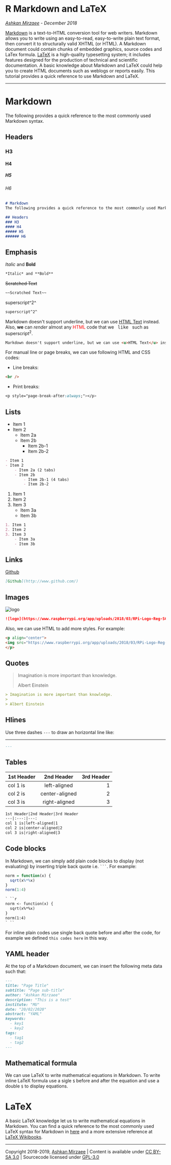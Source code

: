 
# R Markdown and LaTeX
*[Ashkan Mirzaee](https://ashki23.github.io/index.html) - December 2018*

[Markdown](https://daringfireball.net/projects/markdown/) is a text-to-HTML conversion tool for web writers. Markdown allows you to write using an easy-to-read, easy-to-write plain text format, then convert it to structurally valid XHTML (or HTML). A Markdown document could contain chunks of embedded graphics, source codes and LaTex formula. [LaTeX](https://www.latex-project.org//) is a high-quality typesetting system; it includes features designed for the production of technical and scientific documentation. A basic knowledge about Markdown and LaTeX could help you to create HTML documents such as weblogs or reports easily. This tutorial provides a quick reference to use Markdown and LaTeX.

---

# Markdown
The following provides a quick reference to the most commonly used Markdown syntax.

## Headers
### H3
#### H4
##### H5
###### H6

```markdown
# Markdown
The following provides a quick reference to the most commonly used Markdown syntax.

## Headers
### H3
#### H4
##### H5
###### H6
```

## Emphasis
*Italic* and **Bold**

```markdown
*Italic* and **Bold**
```

~~Scratched Text~~

```markdown
~~Scratched Text~~
```

superscript^2^

```markdown
superscript^2^
```

Markdown doesn't support underline, but we can use <u>HTML Text</u> instead. Also, <b>we</b> can <i>render</i> almost any <span style="color:red;">HTML</span> code that we &nbsp; <kbd>like</kbd>  &nbsp; such as superscript<sup>2</sup>.

```html
Markdown doesn't support underline, but we can use <u>HTML Text</u> instead. Also, <b>we</b> can <i>render</i> almost any <span style="color:red;">HTML</span> code that we &nbsp; <kbd>like</kbd> &nbsp; such as superscript<sup>2</sup>.
```

For manual line or page breaks, we can use following HTML and CSS codes:

- Line breaks:

```html
<br />
```

- Print breaks:

```css
<p style="page-break-after:always;"></p>
```

## Lists
- Item 1
- Item 2
    - Item 2a
    - Item 2b
        - Item 2b-1
        - Item 2b-2

```markdown
- Item 1
- Item 2
    - Item 2a (2 tabs)
    - Item 2b
        - Item 2b-1 (4 tabs)
        - Item 2b-2
```

1. Item 1
2. Item 2
3. Item 3
    - Item 3a
    - Item 3b

```markdown
1. Item 1
2. Item 2
3. Item 3
    - Item 3a
    - Item 3b
```

## Links
[Github](http://www.github.com/)

```markdown
[Github](http://www.github.com/)
```

## Images
![logo](https://www.raspberrypi.org/app/uploads/2018/03/RPi-Logo-Reg-SCREEN-199x250.png "Raspberry pi")

```markdown
![logo](https://www.raspberrypi.org/app/uploads/2018/03/RPi-Logo-Reg-SCREEN-199x250.png "Raspberry pi")
```

Also, we can use HTML to add more styles. For example:

```html
<p align="center">
<img src="https://www.raspberrypi.org/app/uploads/2018/03/RPi-Logo-Reg-SCREEN-199x250.png" alt="Raspberry pi" style="width:20%; border:0;">
</p>
```

## Quotes
> Imagination is more important than knowledge.
>
> Albert Einstein

```markdown
> Imagination is more important than knowledge.
>
> Albert Einstein
```

## Hlines
Use three dashes `---` to draw an horizontal line like:

---

```markdown
---
```

## Tables
1st Header|2nd Header|3rd Header
:---|:---:|---: 
col 1 is|left-aligned|1
col 2 is|center-aligned|2
col 3 is|right-aligned|3

```markdown
1st Header|2nd Header|3rd Header
---|:---:|---: 
col 1 is|left-aligned|1
col 2 is|center-aligned|2
col 3 is|right-aligned|3
```

## Code blocks
In Markdown, we can simply add plain code blocks to display (not evaluating) by inserting triple back quote i.e. ` ``` `. For example:

```r
norm = function(x) {
  sqrt(x%*%x)
}
norm(1:4)
```

```markdown
` ``r
norm <- function(x) {
  sqrt(x%*%x)
}
norm(1:4)
` ``
```

For inline plain codes use single back quote before and after the code, for example we defined `this codes here` in this way.

## YAML header
At the top of a Markdown document, we can insert the following meta data such that:

```markdown
---
title: "Page Title"
subtitle: "Page sub-title"
author: "Ashkan Mirzaee"
description: "This is a test"
institute: "MU"
date: "20/02/2020"
abstract: "YAML"
keywords: 
  - key1
  - key2
tags:
  - tag1
  - tag2
---
```

## Mathematical formula
We can use LaTeX to write mathematical equations in Markdown. To write inline LaTeX formula use a sigle `$` before and after the equation and use a double `$` to display equations. 

# LaTeX
A basic LaTeX knowledge let us to write mathematical equations in Markdown. You can find a quick reference to the most commonly used LaTeX syntax for Markdown in [here](https://ashki23.github.io/markdown-latex.html#latex_basics) and a more extensive reference at [LaTeX Wikibooks](https://en.wikibooks.org/wiki/LaTeX/Mathematics). 

---
Copyright 2018-2019, [Ashkan Mirzaee](https://ashki23.github.io/index.html) | Content is available under [CC BY-SA 3.0](https://creativecommons.org/licenses/by-sa/3.0/) | Sourcecode licensed under [GPL-3.0](https://www.gnu.org/licenses/gpl-3.0.en.html)
